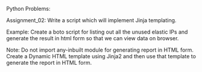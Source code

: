 Python Problems:

Assignment_02: Write a script which will implement Jinja templating.

Example:
Create a boto script for listing out all the unused elastic IPs and generate the result in html form so that we can view data on browser.

Note: Do not import any-inbuilt module for generating report in HTML form. Create a Dynamic HTML template using Jinja2 and then use that template to generate the report in HTML form.
